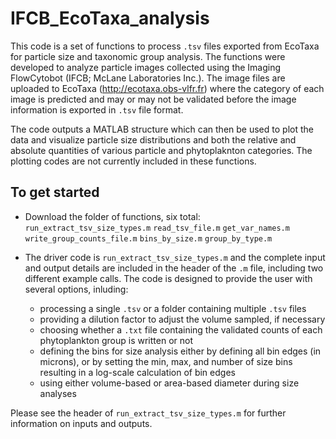 # IFCB_EcoTaxa_analysis
This code is a set of functions to process `.tsv` files exported from EcoTaxa for particle size and taxonomic group analysis. The functions were developed to analyze particle images collected using the Imaging FlowCytobot (IFCB; McLane Laboratories Inc.). The image files are uploaded to EcoTaxa (http://ecotaxa.obs-vlfr.fr) where the category of each image is predicted and may or may not be validated before the image information is exported in `.tsv` file format.

The code outputs a MATLAB structure which can then be used to plot the data and visualize particle size distributions and both the relative and absolute quantities of various particle and phytoplaknton categories. The plotting codes are not currently included in these functions.

## To get started
* Download the folder of functions, six total:
`run_extract_tsv_size_types.m`
`read_tsv_file.m`
`get_var_names.m`
`write_group_counts_file.m`
`bins_by_size.m`
`group_by_type.m`
  
* The driver code is `run_extract_tsv_size_types.m` and the complete input and output details are included in the header of the `.m` file, including two different example calls. The code is designed to provide the user with several options, inluding:
  * processing a single `.tsv` or a folder containing multiple `.tsv` files
  * providing a dilution factor to adjust the volume sampled, if necessary
  * choosing whether a `.txt` file containing the validated counts of each phytoplankton group is written or not
  * defining the bins for size analysis either by defining all bin edges (in microns), or by setting the min, max, and number of size bins resulting in a log-scale calculation of bin edges
  * using either volume-based or area-based diameter during size analyses
  
Please see the header of `run_extract_tsv_size_types.m` for further information on inputs and outputs. 
